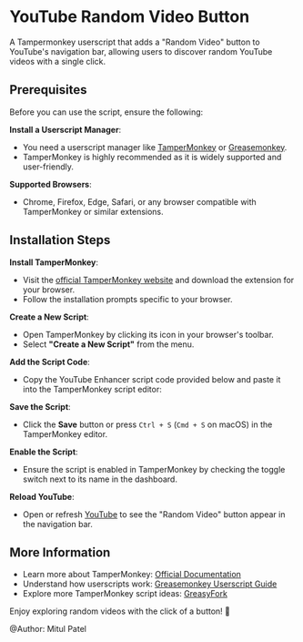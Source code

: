 # YouTube Random Video Button

A Tampermonkey userscript that adds a "Random Video" button to YouTube's navigation bar, allowing users to discover random YouTube videos with a single click.

## Prerequisites

Before you can use the script, ensure the following:

**Install a Userscript Manager**:

- You need a userscript manager like [TamperMonkey](https://www.tampermonkey.net/) or [Greasemonkey](https://www.greasespot.net/).
- TamperMonkey is highly recommended as it is widely supported and user-friendly.

**Supported Browsers**:

- Chrome, Firefox, Edge, Safari, or any browser compatible with TamperMonkey or similar extensions.

## Installation Steps

**Install TamperMonkey**:

- Visit the [official TamperMonkey website](https://www.tampermonkey.net/) and download the extension for your browser.
- Follow the installation prompts specific to your browser.

**Create a New Script**:

- Open TamperMonkey by clicking its icon in your browser's toolbar.
- Select **"Create a New Script"** from the menu.

**Add the Script Code**:

- Copy the YouTube Enhancer script code provided below and paste it into the TamperMonkey script editor:

**Save the Script**:

- Click the **Save** button or press `Ctrl + S` (`Cmd + S` on macOS) in the TamperMonkey editor.

**Enable the Script**:

- Ensure the script is enabled in TamperMonkey by checking the toggle switch next to its name in the dashboard.

**Reload YouTube**:

- Open or refresh [YouTube](https://www.youtube.com) to see the "Random Video" button appear in the navigation bar.

## More Information

- Learn more about TamperMonkey: [Official Documentation](https://www.tampermonkey.net/documentation.php)
- Understand how userscripts work: [Greasemonkey Userscript Guide](https://wiki.greasespot.net/Main_Page)
- Explore more TamperMonkey script ideas: [GreasyFork](https://greasyfork.org/)

Enjoy exploring random videos with the click of a button! 🎉

@Author: Mitul Patel
